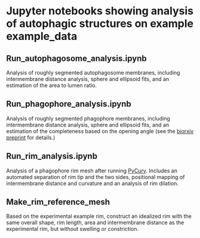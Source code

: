 # Jupyter notebooks showing analysis of autophagic structures on example example_data

## Run_autophagosome_analysis.ipynb
Analysis of roughly segmented autophagosome membranes, including intermembrane distance analysis, sphere and ellipsoid fits, and an estimation of the area to lumen ratio.

## Run_phagophore_analysis.ipynb
Analysis of roughly segmented phagophore membranes, including intermembrane distance analysis, sphere and ellipsoid fits, and an estimation of the completeness based on the opening angle (see the [biorxiv preprint](https://doi.org/10.1101/2022.05.02.490291) for details.)

## Run_rim_analysis.ipynb
Analysis of a phagophore rim mesh after running [PyCurv](https://github.com/kalemaria/pycurv). Includes an automated separation of rim tip and the two sides, positional mapping of intermembrane distance and curvature and an analysis of rim dilation.

## Make_rim_reference_mesh
Based on the experimental example rim, construct an idealized rim with the same overall shape, rim length, area and intermembrane distance as the experimental rim, but without swelling or constriction.
